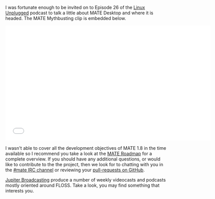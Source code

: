 <!-- 
.. link: https://www.jupiterbroadcasting.com/50947/mate-mythbusting-lup-26/
.. description: 
.. tags: News
.. date: 2014/02/05 00:17:32
.. title: MATE Desktop Mythbusting
.. slug: 2014-02-05-mate-desktop-mythbusting
.. author: Martin Wimpress
-->

I was fortunate enough to be invited on to Episode 26 of the [Linux 
Unplugged](https://www.jupiterbroadcasting.com/show/linuxun/) podcast to talk a 
little about MATE Desktop and where it is headed. The MATE Mythbusting clip is
embedded below.

<iframe width="640" height="360" src="//www.youtube.com/embed/sRNK9QnnvCo?start=603" frameborder="0" allowfullscreen></iframe>

I wasn't able to cover all the development objectives of MATE 1.8 in the time 
available so I recommend you take a look at the [MATE Roadmap](https://wiki.mate-desktop.org/#!pages/roadmap.md)
for a complete overview. If you should have any additional questions, or would
like to contribute to the the project, then we look for to chatting with you 
in the [#mate IRC channel](https://webchat.freenode.net/?channels=#mate) or 
reviewing your [pull-requests on GitHub](https://github.com/mate-desktop). 

[Jupiter Broadcasting](https://www.jupiterbroadcasting.com) produce a number of 
weekly videocasts and podcasts mostly oriented around FLOSS. Take a look, you 
may find something that interests you.
